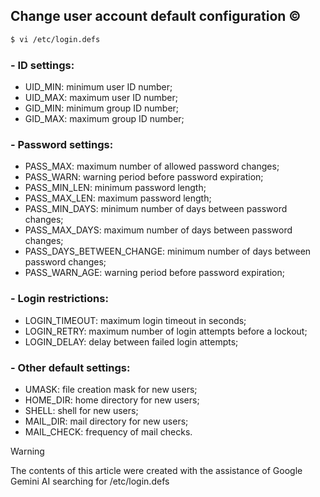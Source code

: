 ## Change user account default configuration ©️

```bash
$ vi /etc/login.defs
```

### - ID settings:
- UID_MIN: minimum user ID number;
- UID_MAX: maximum user ID number;
- GID_MIN: minimum group ID number;
- GID_MAX: maximum group ID number;

### - Password settings:
- PASS_MAX: maximum number of allowed password changes;
- PASS_WARN: warning period before password expiration;
- PASS_MIN_LEN: minimum password length;
- PASS_MAX_LEN: maximum password length;
- PASS_MIN_DAYS: minimum number of days between password changes;
- PASS_MAX_DAYS: maximum number of days between password changes;
- PASS_DAYS_BETWEEN_CHANGE: minimum number of days between password changes;
- PASS_WARN_AGE: warning period before password expiration;

### - Login restrictions:

- LOGIN_TIMEOUT: maximum login timeout in seconds;
- LOGIN_RETRY: maximum number of login attempts before a lockout;
- LOGIN_DELAY: delay between failed login attempts;

### - Other default settings:

- UMASK: file creation mask for new users;
- HOME_DIR: home directory for new users;
- SHELL: shell for new users;
- MAIL_DIR: mail directory for new users;
- MAIL_CHECK: frequency of mail checks.

> [!WARNING]
> The contents of this article were created with the assistance of Google Gemini AI searching for /etc/login.defs

